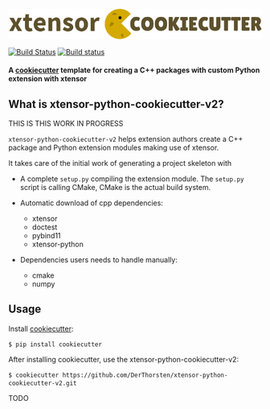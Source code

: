 ![cookicutter-logo](./cookiecutter.png)



[![Build Status](https://travis-ci.org/DerThorsten/xtensor-python-cookiecutter-v2.svg?branch=master)](https://travis-ci.org/DerThorsten/xtensor-python-cookiecutter-v2)
[![Build status](https://ci.appveyor.com/api/projects/status/hqaaw6wpwr86yv5v/branch/master?svg=true)](https://ci.appveyor.com/project/DerThorsten/xtensor-python-cookiecutter-v2/branch/master)




#### A [cookiecutter](https://github.com/audreyr/cookiecutter) template for creating a C++ packages with custom Python extension with xtensor

## What is xtensor-python-cookiecutter-v2?

THIS IS THIS WORK IN PROGRESS

`xtensor-python-cookiecutter-v2` helps extension authors create a C++ package and  Python extension modules making use of xtensor.

It takes care of the initial work of generating a project skeleton with

- A complete `setup.py` compiling the extension module. 
  The `setup.py` script is calling CMake, CMake is the
  actual build system.
- Automatic download of cpp dependencies:
    - xtensor
    - doctest
    - pybind11
    - xtensor-python

- Dependencies users needs to handle manually:
    - cmake
    - numpy

## Usage

Install [cookiecutter](https://github.com/audreyr/cookiecutter):

    $ pip install cookiecutter

After installing cookiecutter, use the xtensor-python-cookiecutter-v2:

    $ cookiecutter https://github.com/DerThorsten/xtensor-python-cookiecutter-v2.git

TODO